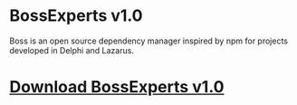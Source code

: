 # BossExperts v1.0

Boss is an open source dependency manager inspired by npm for projects developed in Delphi and Lazarus.

# [Download BossExperts v1.0](https://developer.team/delphi/35162-bossexperts-v10.html)
